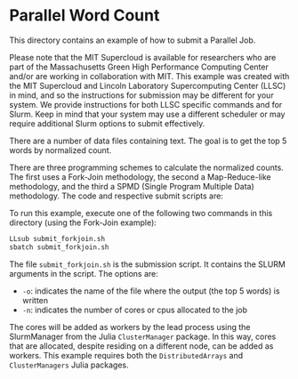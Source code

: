 # Parallel Word Count

This directory contains an example of how to submit a Parallel Job.

Please note that the MIT Supercloud is available for researchers who are part of the Massachusetts Green High Performance Computing Center and/or are working in collaboration with MIT.  This example was created with the MIT Supercloud and Lincoln Laboratory Supercomputing Center (LLSC) in mind, and so the instructions for submission may be different for your system. We provide instructions for both LLSC specific commands and for Slurm. Keep in mind that your system may use a different scheduler or may require additional Slurm options to submit effectively.

There are a number of data files containing text. The goal is to get the top 5 words by normalized count.

There are three programming schemes to calculate the normalized counts. The first uses a Fork-Join methodology, the second a Map-Reduce-like methodology, and the third a SPMD (Single Program Multiple Data) methodology. The code and respective submit scripts are:

To run this example, execute one of the following two commands in this directory (using the Fork-Join example):

```bash
LLsub submit_forkjoin.sh
sbatch submit_forkjoin.sh
```

The file `submit_forkjoin.sh` is the submission script. It contains the SLURM arguments in the script. The options are:

- `-o`: indicates the name of the file where the output (the top 5 words) is written
- `-n`: indicates the number of cores or cpus allocated to the job

The cores will be added as workers by the lead process using the SlurmManager from the Julia `ClusterManager` package. In this way, cores that are allocated, despite residing on a different node, can be added as workers. This example requires both the `DistributedArrays` and `ClusterManagers` Julia packages.
